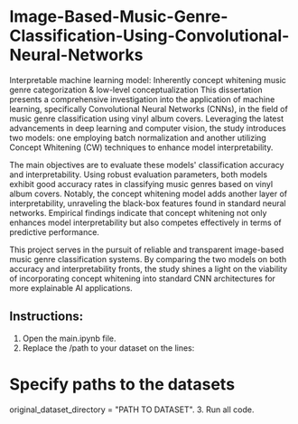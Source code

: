 # Image-Based-Music-Genre-Classification-Using-Convolutional-Neural-Networks
Interpretable machine learning model: Inherently concept whitening music genre categorization &amp; low-level conceptualization
This dissertation presents a comprehensive investigation into the application of machine learning, specifically Convolutional Neural Networks (CNNs), in the field of music genre classification using vinyl album covers. Leveraging the latest advancements in deep learning and computer vision, the study introduces two models: one employing batch normalization and another utilizing Concept Whitening (CW) techniques to enhance model interpretability.

The main objectives are to evaluate these models' classification accuracy and interpretability. Using robust evaluation parameters, both models exhibit good accuracy rates in classifying music genres based on vinyl album covers. Notably, the concept whitening model adds another layer of interpretability, unraveling the black-box features found in standard neural networks. Empirical findings indicate that concept whitening not only enhances model interpretability but also competes effectively in terms of predictive performance.

This project serves in the pursuit of reliable and transparent image-based music genre classification systems. By comparing the two models on both accuracy and interpretability fronts, the study shines a light on the viability of incorporating concept whitening into standard CNN architectures for more explainable AI applications.

## Instructions: 

1. Open the main.ipynb file.
2. Replace the /path to your dataset on the lines:
# Specify paths to the datasets
original_dataset_directory = "PATH TO DATASET".
3. Run all code. 
